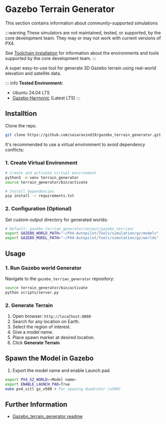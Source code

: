 # Gazebo Terrain Generator

This section contains information about _community-supported_ simulations

:::warning
These simulators are not maintained, tested, or supported, by the core development team.
They may or may not work with current versions of PX4.

See [Toolchain Installation](../dev_setup/dev_env.md) for information about the environments and tools supported by the core development team.
:::

A super easy-to-use tool for generate 3D Gazebo terrain using real-world elevation and satellite data.


<lite-youtube videoid="pxL2UF9xl_w" title="3D Gazebo terrain Generator"/>

::: info
**Tested Environment:**
- Ubuntu 24.04 LTS
- [Gazebo Harmonic](https://gazebosim.org/docs/harmonic/install_ubuntu/) (Latest LTS)
:::



## Installtion

Clone the repo.
```bash
git clone https://github.com/saiaravind19/gazebo_terrain_generator.git
```

It's recommended to use a virtual environment to avoid dependency conflicts:


### 1. Create Virtual Environment

```bash
# Create and activate virtual environment
python3 -m venv terrain_generator
source terrain_generator/bin/activate

# Install dependencies
pip install -r requirements.txt
```

### 2. Configuration (Optional)

Set custom output directory for generated worlds:

```bash
# Default: gazebo_terrian_generator/output/gazebo_terrian/
export GAZEBO_WORLD_PATH="~/PX4-Autopilot/Tools/simulation/gz/models"
export GAZEBO_MODEL_PATH="~/PX4-Autopilot/Tools/simulation/gz/worlds"
```

## Usage

### 1. Run Gazebo world Generator
Navigate to the `gazebo_terrian_generator` repository:

```bash
source terrain_generator/bin/activate
python scripts/server.py
```
### 2. Generate Terrain

1. Open browser: `http://localhost:8080`
2. Search for any location on Earth.
3. Select the region of interest.
4. Give a model name.
5. Place spawn marker at desired location.
6. Click **Generate Terrain**

## Spawn the Model in Gazebo

1. Export the model name and enable Launch pad.

```bash
export PX4_GZ_WORLD=<Model name>
export ENABLE_LAUNCH_PAD=True
make px4_sitl gz_x500 # For spawing Quadrotor (x500)
```


## Further Information
- [Gazebo_terrain_generator readme](https://github.com/saiaravind19/gazebo_terrain_generator)
